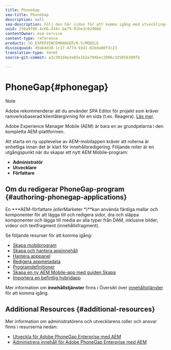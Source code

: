 ```yaml
---
title: PhoneGap
seo-title: PhoneGap
description: null
seo-description: Följ den här sidan för att komma igång med utvecklingen för Adobe PhoneGap Enterprise i AEM.
uuid: 256a9f66-4c66-434c-be79-01be3c02d688
contentOwner: msm-service
content-type: reference
products: SG_EXPERIENCEMANAGER/6.5/MOBILE
discoiquuid: d9ab4d38-1c17-477d-9341-02bda80f3c23
translation-type: tm+mt
source-git-commit: a3c303d4e3a85e1b2e794bec2006c335056309fb

---
```



# PhoneGap{#phonegap}

>[!NOTE]
>
>Adobe rekommenderar att du använder SPA Editor för projekt som kräver ramverksbaserad klientåtergivning för en sida (t.ex. Reagera). [Läs mer](/help/sites-developing/spa-overview.md).

Adobe Experience Manager Mobile (AEM) är bara en av grundpelarna i den kompletta AEM-plattformen.

Att starta en ny upplevelse av AEM-mobilappen kräver att rollerna är enhetliga innan det är klart för innehållsredigering. Följande roller är en utgångspunkt när du skapar ett nytt AEM Mobile-program:

* **Administratör**
* **Utvecklare**
* **Författare**

## Om du redigerar PhoneGap-program {#authoring-phonegap-applications}

En ***AEM-författare *(eller*Marketer *)**kan använda färdiga mallar och komponenter för att lägga till och redigera sidor, dra och släppa komponenter och lägga till media av alla typer från DAM, inklusive bilder, videor och textfragment (innehållsfragment).

Se följande resurser för att komma igång:

* [Skapa mobilprogram](/help/mobile/phonegap-authoring-apps.md)
* [Skapa och hantera appinnehåll](/help/mobile/phonegap-manage-app-content.md)
* [Hantera apppanel](/help/mobile/phonegap-app-details-tile.md)
* [Redigera appmetadata](/help/mobile/phonegap-editmetadata.md)
* [Programdefinitioner](/help/mobile/phonegap-app-definitions.md)
* [Skapa en ny AEM Mobile-app med guiden Skapa](/help/mobile/phonegap-create-new-app.md)
* [Importera en befintlig hybridapp](/help/mobile/phonegap-adding-content-to-imported-app.md)

Mer information om **innehållstjänster** finns i Översikt över [innehållstjänster](/help/mobile/develop-content-as-a-service.md) för att komma igång.

## Additional Resources {#additional-resources}

Mer information om administratörens och utvecklarens roller och ansvar finns i resurserna nedan:

* [Utveckla för Adobe PhoneGap Enterprise med AEM](/help/mobile/developing-in-phonegap.md)
* [Administrera innehåll för Adobe PhoneGap Enterprise med AEM](/help/mobile/administer-phonegap.md)

